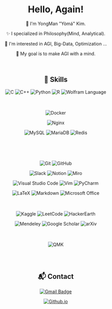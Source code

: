 <!--
![header](https://capsule-render.vercel.app/api?type=waving&color=0:B993D6,100:8CA6DB&height=177&section=header&text=I'm%20Yoma&fontSize=70&fontAlign=74&fontAlignY=35&desc=Hello%20World!&descAlign=27&descSize=65&descAlignY=35)<br>
-->
<!-- [![Hits](https://hits.seeyoufarm.com/api/count/incr/badge.svg?url=https%3A%2F%2Fgithub.com%2Fcodeyoma&count_bg=%2379C83D&title_bg=%23555555&icon=&icon_color=%23E7E7E7&title=hits&edge_flat=false)](https://https://github.com/codeyoma)-->

<div align="center">





# Hello, Again!

:wave: I'm YongMan "Yòmá" Kim.

:sparkles: I specialized in Philosophy(Mind, Analytical).

📖 I'm interested in AGI, Big-Data, Optimization ...

🏁 My goal is to make AGI with a mind.

<br/>








## :toolbox: Skills

![C](https://img.shields.io/badge/c-A8B9CC?style=flat-square&logo=c&logoColor=white)
![C++](https://img.shields.io/badge/c++-00599C?style=flat-square&logo=c%2B%2B&logoColor=white)
![Python](https://img.shields.io/badge/python-3776AB?style=flat-square&logo=python&logoColor=white)
![R](https://img.shields.io/badge/r-276DC3?style=flat-square&logo=r&logoColor=white)
![Wolfram Language](https://img.shields.io/badge/wolfram_language-DD1100?style=flat-square&logo=wolfram-language&logoColor=white)
<br/>
<br/>
<br/>


<!--
![PyTorch](https://img.shields.io/badge/pytorch-EE4C2C?style=flat-square&logo=pytorch&logoColor=white)
![TensorFlow](https://img.shields.io/badge/tensorflow-FF6F00?style=flat-square&logo=tensorflow&logoColor=white)
![Keras](https://img.shields.io/badge/keras-D00000?style=flat-square&logo=keras&logoColor=white)

![NumPy](https://img.shields.io/badge/numpy-013243?style=flat-square&logo=numpy&logoColor=white)
![Pandas](https://img.shields.io/badge/pandas-150458?style=flat-square&logo=pandas&logoColor=white)
![SciPy](https://img.shields.io/badge/scipy-8CAAE6?style=flat-square&logo=scipy&logoColor=white)
![SymPy](https://img.shields.io/badge/sympy-3B5526?style=flat-square&logo=sympy&logoColor=white)

![Selenium](https://img.shields.io/badge/selenium-43B02A?style=flat-square&logo=selenium&logoColor=white)
<br/>
<br/>
<br/>
 -->



![Docker](https://img.shields.io/badge/docker-2496ED?style=flat-square&logo=docker&logoColor=white)

![Nginx](https://img.shields.io/badge/nginx-009639?style=flat-square&logo=nginx&logoColor=white)
  <!--
![Kuvernetes](https://img.shields.io/badge/kubernetes-326CE5?style=flat-square&logo=kubernetes&logoColor=white)

![Apache Spark](https://img.shields.io/badge/apache_spark-E25A1C?style=flat-square&logo=apache-spark&logoColor=white)
![Apache Kafka](https://img.shields.io/badge/apache_kafka-231F20?style=flat-square&logo=apache-kafka&logoColor=white)
![Apache hadoop](https://img.shields.io/badge/apache_hadoop-66CCFF?style=flat-square&logo=apache-hadoop&logoColor=white)
-->
![MySQL](https://img.shields.io/badge/mysql-4479A1?style=flat-square&logo=mysql&logoColor=white)
![MariaDB](https://img.shields.io/badge/mariadb-003545?style=flat-square&logo=mariadb&logoColor=white)
![Redis](https://img.shields.io/badge/redis-DC382D?style=flat-square&logo=redis&logoColor=white)
  <!--
![MongoDB](https://img.shields.io/badge/mongodb-47A248?style=flat-square&logo=mongodb&logoColor=white
-->
<br/>
<br/>
<br/>

![Git](https://img.shields.io/badge/git-F05032?style=flat-square&logo=git&logoColor=white)
![GitHub](https://img.shields.io/badge/github-181717?style=flat-square&logo=github&logoColor=white)

![Slack](https://img.shields.io/badge/slack-4A154B?style=flat-square&logo=slack&logoColor=white)
![Notion](https://img.shields.io/badge/notion-000000?style=flat-square&logo=notion&logoColor=white)
![Miro](https://img.shields.io/badge/miro-050038?style=flat-square&logo=miro&logoColor=white)

![Visual Studio Code](https://img.shields.io/badge/visual_studio_code-007ACC?style=flat-square&logo=visual-studio-code&logoColor=white)
![Vim](https://img.shields.io/badge/vim-019733?style=flat-square&logo=vim&logoColor=white)
![PyCharm](https://img.shields.io/badge/pycharm-000000?style=flat-square&logo=pycharm&logoColor=white)


![LaTeX](https://img.shields.io/badge/latex-008080?style=flat-square&logo=latex&logoColor=white)
![Markdown](https://img.shields.io/badge/markdown-000000?style=flat-square&logo=markdown&logoColor=white)
![Microsoft Office](https://img.shields.io/badge/microsoft_office-D83B01?style=flat-square&logo=microsoft-office&logoColor=white)
<br/>
<br/>
<br/>


![Kaggle](https://img.shields.io/badge/kaggle-20BEFF?style=flat-square&logo=kaggle&logoColor=white)
![LeetCode](https://img.shields.io/badge/leetcode-FFA116?style=flat-square&logo=leetcode&logoColor=white)
![HackerEarth](https://img.shields.io/badge/hackerearth-2C3454?style=flat-square&logo=hackerearth&logoColor=white)

![Mendeley](https://img.shields.io/badge/mendeley-9D1620?style=flat-square&logo=mendeley&logoColor=white)
![Google Scholar](https://img.shields.io/badge/google_scholar-4285F4?style=flat-square&logo=google-scholar&logoColor=white)
![arXiv](https://img.shields.io/badge/arxiv-B31B1B?style=flat-square&logo=arxiv&logoColor=white)
<br/>
<br/>
<br/>

![QMK](https://img.shields.io/badge/qmk-333333?style=flat-square&logo=qmk&logoColor=white)

<br/>
<br/>


## :mailbox_with_mail: Contact

[![Gmail Badge](https://img.shields.io/badge/Gmail-codeyoma@gmail.com-4285F4?style=flat-square&logo=gmail&logoColor=white&labelColor=EA4335&link=mailto:codeyoma@gmail.com)](mailto:codeyoma@gmail.com)

[![Github.io](https://img.shields.io/badge/GithubPages-yoma.kr_or_yoma.kim-555555?style=flat-square&logo=githubpages&logoColor=white&labelColor=222222&link=yoma.kr)](yoma.kr)



<!--
https://simpleicons.org/


![](https://img.shields.io/badge/-?style=flat-square&logo=&logoColor=white)

[![yongmkim's 42 stats](https://badge42.vercel.app/api/v2/cl38txogk004909l100cr3o0d/stats?cursusId=21&coalitionId=86)](https://github.com/JaeSeoKim/badge42)
-->

<!--

![LeetCode](https://img.shields.io/badge/LeetCode-000000?style=flat-square&logo=LeetCode&logoColor=#d16c06)
![Kaggle](https://img.shields.io/badge/Kaggle-035a7d?style=flat-square&logo=kaggle&logoColor=white)
![Codeforces](https://img.shields.io/badge/Codeforces-445f9d?style=flat-square&logo=Codeforces&logoColor=white)
![BuyMeACoffee](https://img.shields.io/badge/Buy%20Me%20a%20Coffee-ffdd00?style=flat-square&logo=buy-me-a-coffee&logoColor=black)

**codeyoma/codeyoma** is a ✨ _special_ ✨ repository because its `README.md` (this file) appears on your GitHub profile.

Here are some ideas to get you started:

- 🔭 I’m currently working on ...
- 🌱 I’m currently learning ...
- 👯 I’m looking to collaborate on ...
- 🤔 I’m looking for help with ...
- 💬 Ask me about ...
- 📫 How to reach me: ...
- 😄 Pronouns: ...
- ⚡ Fun fact: ...

```diff
- This is a red colored line
+ This is a green colored line
@@ This is a purple colored line @@
```

-->

  </div>
